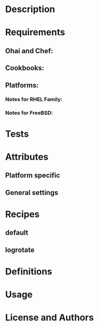 Description
===========


Requirements
============

## Ohai and Chef:

## Cookbooks:


## Platforms:


### Notes for RHEL Family:

### Notes for FreeBSD:

Tests
=====

Attributes
==========

Platform specific
-----------------

General settings
----------------


Recipes
=======

default
-------

logrotate
---------

Definitions
===========


Usage
=====


License and Authors
===================

